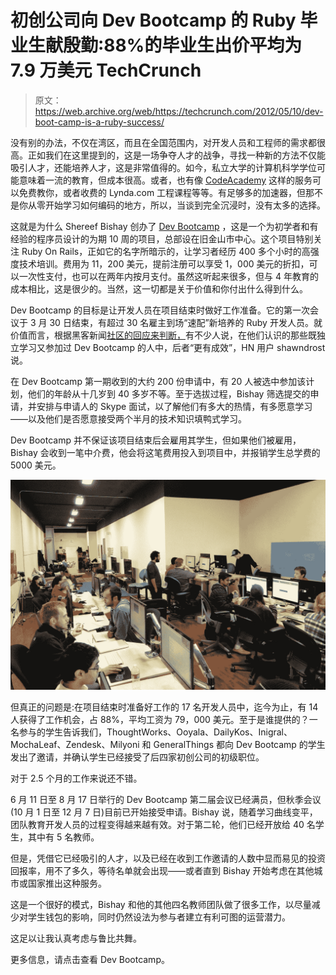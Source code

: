 # 初创公司向 Dev Bootcamp 的 Ruby 毕业生献殷勤:88%的毕业生出价平均为 7.9 万美元 TechCrunch

> 原文：<https://web.archive.org/web/https://techcrunch.com/2012/05/10/dev-boot-camp-is-a-ruby-success/>

没有别的办法，不仅在湾区，而且在全国范围内，对开发人员和工程师的需求都很高。正如我们在这里提到的，这是一场争夺人才的战争，寻找一种新的方法不仅能吸引人才，还能培养人才，这是非常值得的。如今，私立大学的计算机科学学位可能意味着一流的教育，但成本很高。或者，也有像 [CodeAcademy](https://web.archive.org/web/20230118123309/https://techcrunch.com/2012/05/10/dev-boot-camp-is-a-ruby-success/) 这样的服务可以免费教你，或者收费的 Lynda.com 工程课程等等。有足够多的加速器，但那不是你从零开始学习如何编码的地方，所以，当谈到完全沉浸时，没有太多的选择。

这就是为什么 Shereef Bishay 创办了 [Dev Bootcamp](https://web.archive.org/web/20230118123309/http://devbootcamp.com/) ，这是一个为初学者和有经验的程序员设计的为期 10 周的项目，总部设在旧金山市中心。这个项目特别关注 Ruby On Rails，正如它的名字所暗示的，让学习者经历 400 多个小时的高强度技术培训。费用为 11，200 美元，提前注册可以享受 1，000 美元的折扣，可以一次性支付，也可以在两年内按月支付。虽然这听起来很多，但与 4 年教育的成本相比，这是很少的。当然，这一切都是关于价值和你付出什么得到什么。

Dev Bootcamp 的目标是让开发人员在项目结束时做好工作准备。它的第一次会议于 3 月 30 日结束，有超过 30 名雇主到场“速配”新培养的 Ruby 开发人员。就价值而言，根据黑客新闻[社区的回应来判断，](https://web.archive.org/web/20230118123309/http://www.hnsearch.com/search#request/all&q=dev+bootcamp)有不少人说，在他们认识的那些既独立学习又参加过 Dev Bootcamp 的人中，后者“更有成效”，HN 用户 shawndrost 说。

在 Dev Bootcamp 第一期收到的大约 200 份申请中，有 20 人被选中参加该计划，他们的年龄从十几岁到 40 多岁不等。至于选拔过程，Bishay 筛选提交的申请，并安排与申请人的 Skype 面试，以了解他们有多大的热情，有多愿意学习——以及他们是否愿意接受两个半月的技术知识填鸭式学习。

Dev Bootcamp 并不保证该项目结束后会雇用其学生，但如果他们被雇用，Bishay 会收到一笔中介费，他会将这笔费用投入到项目中，并报销学生总学费的 5000 美元。

[![](img/22e67ba01dc6baafa0c1daa9e60b5493.png "classroom-large")](https://web.archive.org/web/20230118123309/https://techcrunch.com/2012/05/10/dev-boot-camp-is-a-ruby-success/classroom-large/)

但真正的问题是:在项目结束时准备好工作的 17 名开发人员中，迄今为止，有 14 人获得了工作机会，占 88%，平均工资为 79，000 美元。至于是谁提供的？一名参与的学生告诉我们，ThoughtWorks、Ooyala、DailyKos、Inigral、MochaLeaf、Zendesk、Milyoni 和 GeneralThings 都向 Dev Bootcamp 的学生发出了邀请，并确认学生已经接受了后四家初创公司的初级职位。

对于 2.5 个月的工作来说还不错。

6 月 11 日至 8 月 17 日举行的 Dev Bootcamp 第二届会议已经满员，但秋季会议(10 月 1 日至 12 月 7 日)目前已开始接受申请。Bishay 说，随着学习曲线变平，团队教育开发人员的过程变得越来越有效。对于第二轮，他们已经开放给 40 名学生，其中有 5 名教师。

但是，凭借它已经吸引的人才，以及已经在收到工作邀请的人数中显而易见的投资回报率，用不了多久，等待名单就会出现——或者直到 Bishay 开始考虑在其他城市或国家推出这种服务。

这是一个很好的模式，Bishay 和他的其他四名教师团队做了很多工作，以尽量减少对学生钱包的影响，同时仍然设法为参与者建立有利可图的运营潜力。

这足以让我认真考虑与鲁比共舞。

更多信息，请点击查看 Dev Bootcamp。